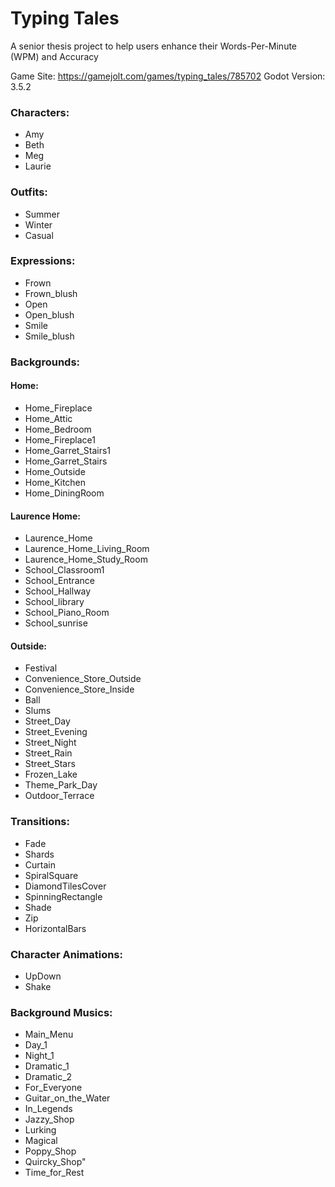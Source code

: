 # Typing Tales
A senior thesis project to help users enhance their Words-Per-Minute (WPM) and Accuracy

Game Site: https://gamejolt.com/games/typing_tales/785702
Godot Version: 3.5.2

### Characters:
- Amy
- Beth
- Meg
- Laurie

### Outfits:
- Summer
- Winter
- Casual

### Expressions:
- Frown
- Frown_blush
- Open
- Open_blush
- Smile
- Smile_blush

### Backgrounds:
#### Home:
- Home_Fireplace
- Home_Attic
- Home_Bedroom
- Home_Fireplace1
- Home_Garret_Stairs1
- Home_Garret_Stairs
- Home_Outside
- Home_Kitchen
- Home_DiningRoom
#### Laurence Home:
- Laurence_Home
- Laurence_Home_Living_Room
- Laurence_Home_Study_Room
- School_Classroom1
- School_Entrance
- School_Hallway
- School_library
- School_Piano_Room
- School_sunrise
#### Outside:
- Festival
- Convenience_Store_Outside
- Convenience_Store_Inside
- Ball
- Slums
- Street_Day
- Street_Evening
- Street_Night
- Street_Rain
- Street_Stars
- Frozen_Lake
- Theme_Park_Day
- Outdoor_Terrace

### Transitions: 
- Fade
- Shards
- Curtain
- SpiralSquare
- DiamondTilesCover
- SpinningRectangle
- Shade
- Zip
- HorizontalBars

### Character Animations:
- UpDown
- Shake

### Background Musics:
- Main_Menu
- Day_1
- Night_1
- Dramatic_1
- Dramatic_2
- For_Everyone
- Guitar_on_the_Water
- In_Legends
- Jazzy_Shop
- Lurking
- Magical
- Poppy_Shop
- Quircky_Shop"
- Time_for_Rest

